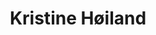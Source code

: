 ---
title: Kristine Høiland 
bio: |
  Menighetsprest Kristine i Mikaelkirken, Kristensamfunnet i Oslo
avatar: /images/kristine.jpg
featured: true
social:
  - title: facebook
    url: https://www.facebook.com/KristensamfunnetOslo/
---